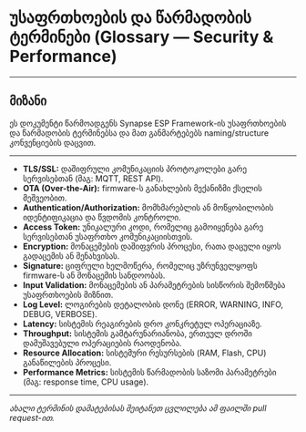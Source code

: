# უსაფრთხოების და წარმადობის ტერმინები (Glossary — Security & Performance)

---

## მიზანი

ეს დოკუმენტი წარმოადგენს Synapse ESP Framework-ის უსაფრთხოების და წარმადობის ტერმინებსა და მათ განმარტებებს naming/structure კონვენციების დაცვით.

---

- **TLS/SSL:** დაშიფრული კომუნიკაციის პროტოკოლები გარე სერვისებთან (მაგ: MQTT, REST API).
- **OTA (Over-the-Air):** firmware-ს განახლების მექანიზმი ქსელის მეშვეობით.
- **Authentication/Authorization:** მომხმარებლის ან მოწყობილობის იდენტიფიკაცია და წვდომის კონტროლი.
- **Access Token:** უნიკალური კოდი, რომელიც გამოიყენება გარე სერვისებთან უსაფრთხო კომუნიკაციისთვის.
- **Encryption:** მონაცემების დაშიფვრის პროცესი, რათა დაცული იყოს გადაცემის ან შენახვისას.
- **Signature:** ციფრული ხელმოწერა, რომელიც უზრუნველყოფს firmware-ს ან მონაცემის სანდოობას.
- **Input Validation:** მონაცემების ან პარამეტრების სისწორის შემოწმება უსაფრთხოების მიზნით.
- **Log Level:** ლოგირების დეტალობის დონე (ERROR, WARNING, INFO, DEBUG, VERBOSE).
- **Latency:** სისტემის რეაგირების დრო კონკრეტულ ოპერაციაზე.
- **Throughput:** სისტემის გამტარუნარიანობა, ერთეულ დროში დამუშავებული ოპერაციების რაოდენობა.
- **Resource Allocation:** სისტემური რესურსების (RAM, Flash, CPU) განაწილების პროცესი.
- **Performance Metrics:** სისტემის წარმადობის საზომი პარამეტრები (მაგ: response time, CPU usage).

---

_ახალი ტერმინის დამატებისას შეიტანეთ ცვლილება ამ ფაილში pull request-ით._

